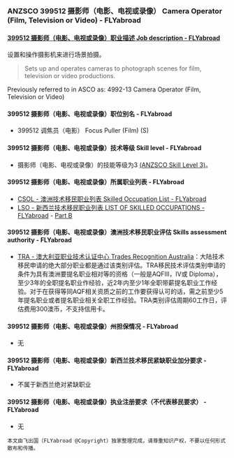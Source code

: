 ### ANZSCO 399512 摄影师（电影、电视或录像） Camera Operator (Film, Television or Video) - FLYabroad ###

#### [399512 摄影师（电影、电视或录像）职业描述 Job description - FLYabroad](http://www.flyabroadvisa.com/anzsco/3995.html#399512)

设置和操作摄影机来进行场景拍摄。

> Sets up and operates cameras to photograph scenes for film, television or video productions. 

Previously referred to in ASCO as:
4992-13 Camera Operator (Film, Television or Video)

#### 399512 摄影师（电影、电视或录像）职位别名 - FLYabroad
 
- 399512	 调焦员（电影） Focus Puller (Film) (S)

#### 399512 摄影师（电影、电视或录像）技术等级 Skill level - FLYabroad

- 摄影师（电影、电视或录像）的技能等级为3 [(ANZSCO Skill Level 3)](http://www.flyabroadvisa.com/anzsco/)。

#### 399512 摄影师（电影、电视或录像）所属职业列表 - FLYabroad

- [CSOL - 澳洲技术移民职业列表 Skilled Occupation List - FLYabroad](http://www.flyabroadvisa.com/sol/)
- [LSO - 新西兰技术移民职业列表 LIST OF SKILLED OCCUPATIONS - FLYabroad](http://nz.flyabroadvisa.com/lso/) - [Part B](partb)

#### 399512 摄影师（电影、电视或录像）澳洲技术移民职业评估 Skills assessment authority - FLYabroad

- [TRA - 澳大利亚职业技术认证中心 Trades Recognition Australia](http://www.flyabroadvisa.com/ass/tra.html)：大陆技术移民申请的绝大部分职业都是通过该类别评估。TRA移民技术评估类别申请的条件为具有澳洲要提名职业相对等的资格（一般是AQFIII，IV或 Diploma），至少3年的全职提名职业作经验，近2年内至少1年全职带薪提名职业工作经验。对于在获得等同AQF相关资质之前的工作要获得认可的话，需之前至少5年提名职业或者提名职业相关全职工作经验。TRA类别评估周期60工作日，评估费用300澳币，不支持信用卡。

#### 399512 摄影师（电影、电视或录像）州担保情况 - FLYabroad

- 无

#### 399512 摄影师（电影、电视或录像）新西兰技术移民紧缺职业加分要求 - FLYabroad

- 不属于新西兰绝对紧缺职业

#### 399512 摄影师（电影、电视或录像）执业注册要求（不代表移民要求） - FLYabroad

- 无

`本文由飞出国（FLYabroad @Copyright）独家整理完成，请尊重知识产权，不要以任何形式散布和传播。`